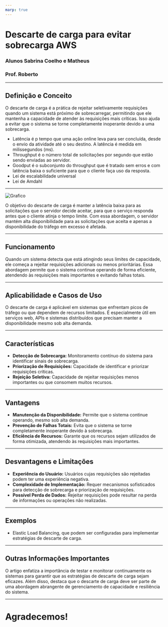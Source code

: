 ```yaml
---
marp: true
---
```

# Descarte de carga para evitar sobrecarga AWS
###
###
### Alunos Sabrina Coelho e Matheus
### Prof. Roberto
---
## Definição e Conceito 
O descarte de carga é a prática de rejeitar seletivamente requisições quando um sistema está próximo de sobrecarregar, permitindo que ele mantenha a capacidade de atender às requisições mais críticas. Isso ajuda a evitar que o sistema se torne completamente inoperante devido a uma sobrecarga.
- Latência é p tempo que uma ação online leva para ser concluída, desde o envio da atividade até o seu destino. A latência é medida em milissegundos (ms).
- Throughput é o número total de solicitações por segundo que estão sendo enviadas ao servidor.
- Goodput é o subconjunto do throughput que é tratado sem erros e com latência baixa o suficiente para que o cliente faça uso da resposta.
- Lei de escalabilidade universal
- Lei de Amdahl
---
![Grafico](https://ibb.co/0CR4JFY)

O objetivo do descarte de carga é manter a latência baixa para as solicitações que o servidor decide aceitar, para que o serviço responda antes que o cliente atinja o tempo limite. Com essa abordagem, o servidor mantém alta disponibilidade para as solicitações que aceita e apenas a disponibilidade do tráfego em excesso é afetada.

---

## Funcionamento
Quando um sistema detecta que está atingindo seus limites de capacidade, ele começa a rejeitar requisições adicionais ou menos prioritárias. Essa abordagem permite que o sistema continue operando de forma eficiente, atendendo às requisições mais importantes e evitando falhas totais.

---

## Aplicabilidade e Casos de Uso
O descarte de carga é aplicável em sistemas que enfrentam picos de tráfego ou que dependem de recursos limitados. É especialmente útil em serviços web, APIs e sistemas distribuídos que precisam manter a disponibilidade mesmo sob alta demanda.

---

## Características
- **Detecção de Sobrecarga:** Monitoramento contínuo do sistema para identificar sinais de sobrecarga.
- **Priorização de Requisições:** Capacidade de identificar e priorizar requisições críticas.
- **Rejeição Seletiva:** Capacidade de rejeitar requisições menos importantes ou que consomem muitos recursos.

---

## Vantagens
- **Manutenção da Disponibilidade:** Permite que o sistema continue operando, mesmo sob alta demanda.
- **Prevenção de Falhas Totais:** Evita que o sistema se torne completamente inoperante devido à sobrecarga.
- **Eficiência de Recursos:** Garante que os recursos sejam utilizados de forma otimizada, atendendo às requisições mais importantes.

---

## Desvantagens e Limitações
- **Experiência do Usuário:** Usuários cujas requisições são rejeitadas podem ter uma experiência negativa.
- **Complexidade de Implementação:** Requer mecanismos sofisticados para detecção de sobrecarga e priorização de requisições.
- **Possível Perda de Dados:** Rejeitar requisições pode resultar na perda de informações ou operações não realizadas.

---

## Exemplos
- Elastic Load Balancing, que podem ser configuradas para implementar estratégias de descarte de carga.

---

## Outras Informações Importantes
O artigo enfatiza a importância de testar e monitorar continuamente os sistemas para garantir que as estratégias de descarte de carga sejam eficazes. Além disso, destaca que o descarte de carga deve ser parte de uma abordagem abrangente de gerenciamento de capacidade e resiliência do sistema.

---

# Agradecemos!
